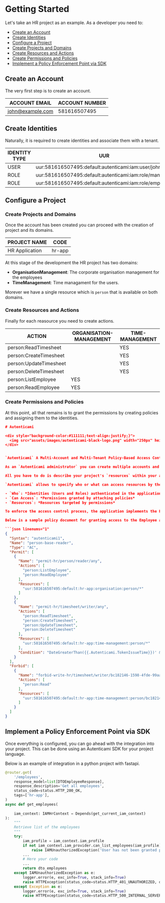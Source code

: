 # Getting Started

Let's take an HR project as an example. As a developer you need to:

- [Create an Account](#create-an-account)
- [Create Identities](#create-identities)
- [Configure a Project](#configure-a-project)
- [Create Projects and Domains](#create-projects-and-domains)
- [Create Resources and Actions](#create-resources-and-actions)
- [Create Permissions and Policies](#create-permissions-and-policies)
- [Implement a Policy Enforcement Point via SDK](#implement-a-policy-enforcement-point-via-sdk)

## Create an Account

The very first step is to create an account.

| ACCOUNT EMAIL    | ACCOUNT NUMBER |
|------------------|----------------|
| john@example.com | 581616507495   |

## Create Identities

Naturally, it is required to create identities and associate them with a tenant.

| IDENTITY TYPE | UUR                                                         |
|---------------|-------------------------------------------------------------|
| USER          | uur:581616507495:default:autenticami:iam:user/john    |
| ROLE          | uur:581616507495:default:autenticami:iam:role/manager   |
| ROLE          | uur:581616507495:default:autenticami:iam:role/employee  |

## Configure a Project

### Create Projects and Domains

Once the account has been created you can proceed with the creation of project and its domains.

| PROJECT NAME | CODE   |
|------------------|--------|
| HR Application   | hr-app |

At this stage of the development the HR project has two domains:

- **OrganisationManagement**: The corporate organisation management for the employees
- **TimeManagement**: Time managament for the users.

Morever we have a single resource which is `person` that is available on both domains.

### Create Resources and Actions

Finally for each reasource you need to create actions.

| ACTION                    | ORGANISATION-MANAGEMENT | TIME-MANAGEMENT         |
|---------------------------|-------------------------|-------------------------|
| person:ReadTimesheet      |                         | YES                     |
| person:CreateTimesheet    |                         | YES                     |
| person:UpdateTimesheet    |                         | YES                     |
| person:DeleteTimesheet    |                         | YES                     |
| person:ListEmployee       | YES                     |                         |
| person:ReadEmployee       | YES                     |                         |

### Create Permissions and Policies

At this point, all that remains is to grant the permissions by creating policies and assigning them to the identities.

```json linenums="1"
# Autenticami

<div style="background-color:#111111;text-align:justify;}">
  <img src="assets/images/autenticami-black-logo.png" width="250px" height="auto"/>
</div>


`Autenticami` A Multi-Account and Multi-Tenant Policy-Based Access Control solution to enable a modern identity-based access control.

As an `Autenticami administrator` you can create multiple accounts and create multiple projects within each account.

All you have to do is describe your project's `resources` within your account and create your own access control policies. Resources are organized into project's domains.

`Autenticami` allows to specify who or what can access resources by the means of fine-grained permissions:

- `Who`: *Identities (Users and Roles) authenticated in the application*
- `Can Access`: *Permissions granted by attaching policies*
- `Resources`: *Resources targeted by permissions*

To enforce the access control process, the application implements the Policy Enforcement Point using the available SDKs

Below is a sample policy document for granting access to the Employee and Timesheet resources of an HR project (hr-app):

```json linenums="1"
{
  "Syntax": "autenticami1",
  "Name": "person-base-reader",
  "Type": "AC",
  "Permit": [
    {
      "Name": "permit-hr/person/reader/any",
      "Actions": [
        "person:ListEmployee",
        "person:ReadEmployee"
      ],
      "Resources": [
        "uur:581616507495:default:hr-app:organisation:person/*"
      ]
    },
    {
      "Name": "permit-hr/timesheet/writer/any",
      "Actions": [
        "person:ReadTimesheet",
        "person:CreateTimesheet",
        "person:UpdateTimesheet",
        "person:DeleteTimesheet"
      ],
      "Resources": [
        "uur:581616507495:default:hr-app:time-management:person/*"
      ],
      "Condition": "DateGreaterThan({{.Autenticami.TokenIssueTime}})' && DateLessThan('{{.Autenticami.CurrentTime}}': '2023-12-31T23:59:59Z')"
    }
  ],
  "Forbid": [
    {
      "Name": "forbid-write-hr/timesheet/writer/bc182146-1598-4fde-99aa-b2d4d08bc1e2",
      "Actions": [
        "person:Read"
      ],
      "Resources": [
        "uur:581616507495:default:hr-app:time-management:person/bc182146-1598-4fde-99aa-b2d4d08bc1e2"
      ]
    }
  ]
}
```


## Implement a Policy Enforcement Point via SDK

Once everything is configured, you can go ahead with the integration into your project.
This can be done using an Autenticami SDK for your project language.

Below is an example of integration in a python project with fastapi.

``` py linenums="1" hl_lines="17 18"
@router.get(
    '/employees',
    response_model=list[DTOEmployeeResponse],
    response_description='Get all employees',
    status_code=status.HTTP_200_OK,
    tags=['hr-app'],
)
async def get_employees(
   
    iam_context: IAMHrContext = Depends(get_current_iam_context)
):
    """
    Retrieve list of the employees
    """
    try:
        iam_profile = iam_context.iam_profile
        if not iam_context.iam_provider.can_list_employees(iam_profile):
            raise IAMUnauthorizedException('User has not been granted permissions to list employees')
        ...
        # Here your code
        ...
        return dto_employees
    except IAMUnauthorizedException as e:
        logger.error(e, exc_info=True, stack_info=True)
        raise HTTPException(status_code=status.HTTP_401_UNAUTHORIZED, detail=e.args[0])
    except Exception as e:
        logger.error(e, exc_info=True, stack_info=True)
        raise HTTPException(status_code=status.HTTP_500_INTERNAL_SERVER_ERROR, detail='Internal Server Error')
```
